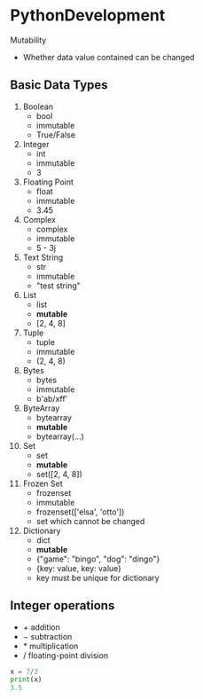 # PythonDevelopment

Mutability
* Whether data value contained can be changed

## Basic Data Types
1. Boolean
    * bool
    * immutable
    * True/False
2. Integer
    * int
    * immutable
    * 3
3. Floating Point
    * float
    * immutable
    * 3.45
4. Complex
    * complex
    * immutable
    * 5 - 3j
5. Text String
    * str
    * immutable
    * "test string"
6. List
    * list
    * **mutable**
    * [2, 4, 8]
7. Tuple
    * tuple
    * immutable
    * (2, 4, 8)
8. Bytes
    * bytes
    * immutable
    * b'ab/xff'
9. ByteArray
    * bytearray
    * **mutable**
    * bytearray(...)
10. Set
    * set
    * **mutable**
    * set([2, 4, 8])
11. Frozen Set
    * frozenset
    * immutable
    * frozenset(['elsa', 'otto'])
    * set which cannot be changed
12. Dictionary
    * dict
    * **mutable**
    * {"game": "bingo", "dog": "dingo"}
    * {key: value, key: value}
    * key must be unique for dictionary

## Integer operations
* $+$ addition
* $-$ subtraction
* $*$ multiplication
* $/$ floating-point division
```python
x = 7/2
print(x)
3.5
```
